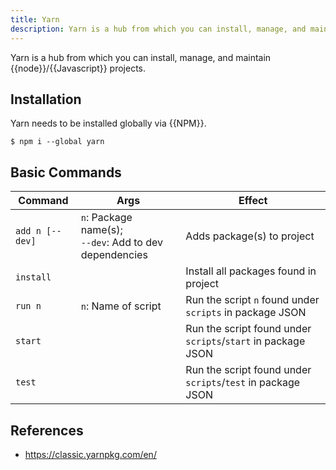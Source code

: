 ```yaml
---
title: Yarn
description: Yarn is a hub from which you can install, manage, and maintain node/Javascript projects
---
```


Yarn is a hub from which you can install, manage, and maintain {{node}}/{{Javascript}} projects. 

## Installation

Yarn needs to be installed globally via {{NPM}}.

```shell
$ npm i --global yarn
```

## Basic Commands

Command | Args | Effect
--- | --- | ---
`add n [--dev]` | `n`: Package name(s);<br />`--dev`: Add to dev dependencies | Adds package(s) to project
`install` | | Install all packages found in project
`run n` | `n`: Name of script | Run the script `n` found under `scripts` in package JSON
`start` | | Run the script found under `scripts`/`start` in package JSON
`test` | | Run the script found under `scripts`/`test` in package JSON

## References

- https://classic.yarnpkg.com/en/
